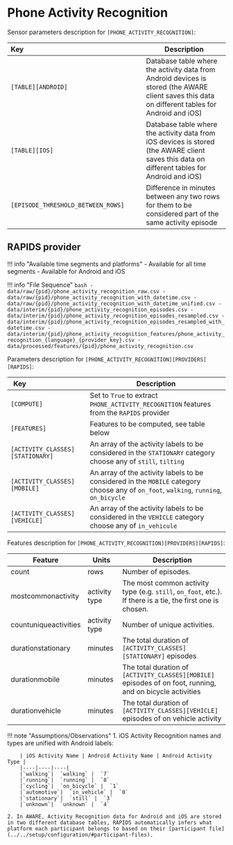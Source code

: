 # Phone Activity Recognition

Sensor parameters description for `[PHONE_ACTIVITY_RECOGNITION]`:

|Key&nbsp;&nbsp;&nbsp;&nbsp;&nbsp;&nbsp;&nbsp;&nbsp;&nbsp;&nbsp;&nbsp;&nbsp;&nbsp;&nbsp;&nbsp;&nbsp;&nbsp;&nbsp;&nbsp;&nbsp;&nbsp;&nbsp;&nbsp;&nbsp;&nbsp;&nbsp;&nbsp;&nbsp;&nbsp;&nbsp;&nbsp;&nbsp;&nbsp;&nbsp;&nbsp;&nbsp;&nbsp;&nbsp;&nbsp;&nbsp;&nbsp;&nbsp;&nbsp;&nbsp;&nbsp;&nbsp;&nbsp;&nbsp;&nbsp;&nbsp;&nbsp;&nbsp;&nbsp;&nbsp;&nbsp;&nbsp;&nbsp;&nbsp;&nbsp;&nbsp;&nbsp;&nbsp;            | Description |
|----------------|-----------------------------------------------------------------------------------------------------------------------------------
|`[TABLE][ANDROID]`| Database table where the activity data from Android devices is stored (the AWARE client saves this data on different tables for Android and iOS)
|`[TABLE][IOS]`| Database table where the activity data from iOS devices is stored (the AWARE client saves this data on different tables for Android and iOS)
|`[EPISODE_THRESHOLD_BETWEEN_ROWS]` | Difference in minutes between any two rows for them to be considered part of the same activity episode

## RAPIDS provider

!!! info "Available time segments and platforms"
    - Available for all time segments
    - Available for Android and iOS

!!! info "File Sequence"
    ```bash
    - data/raw/{pid}/phone_activity_recognition_raw.csv
    - data/raw/{pid}/phone_activity_recognition_with_datetime.csv
    - data/raw/{pid}/phone_activity_recognition_with_datetime_unified.csv
    - data/interim/{pid}/phone_activity_recognition_episodes.csv
    - data/interim/{pid}/phone_activity_recognition_episodes_resampled.csv
    - data/interim/{pid}/phone_activity_recognition_episodes_resampled_with_datetime.csv
    - data/interim/{pid}/phone_activity_recognition_features/phone_activity_recognition_{language}_{provider_key}.csv
    - data/processed/features/{pid}/phone_activity_recognition.csv
    ```


Parameters description for `[PHONE_ACTIVITY_RECOGNITION][PROVIDERS][RAPIDS]`:

|Key&nbsp;&nbsp;&nbsp;&nbsp;&nbsp;&nbsp;&nbsp;&nbsp;&nbsp;&nbsp;&nbsp;&nbsp;&nbsp;&nbsp;&nbsp;&nbsp;&nbsp;&nbsp;&nbsp;&nbsp;&nbsp;&nbsp;&nbsp;&nbsp;&nbsp;&nbsp;&nbsp;&nbsp;&nbsp;            | Description |
|----------------|-----------------------------------------------------------------------------------------------------------------------------------
|`[COMPUTE]`| Set to `True` to extract `PHONE_ACTIVITY_RECOGNITION` features from the `RAPIDS` provider|
|`[FEATURES]` |         Features to be computed, see table below
|`[ACTIVITY_CLASSES][STATIONARY]` | An array of the activity labels to be considered in the `STATIONARY` category choose any of `still`, `tilting`
|`[ACTIVITY_CLASSES][MOBILE]` | An array of the activity labels to be considered in the `MOBILE` category choose any of `on_foot`, `walking`, `running`, `on_bicycle`
|`[ACTIVITY_CLASSES][VEHICLE]` | An array of the activity labels to be considered in the `VEHICLE` category choose any of `in_vehicule`


Features description for `[PHONE_ACTIVITY_RECOGNITION][PROVIDERS][RAPIDS]`:

|Feature                    |Units      |Description|
|-------------------------- |---------- |---------------------------|
|count                   |rows             | Number of episodes.
|mostcommonactivity      |activity type   | The most common activity type (e.g. `still`, `on_foot`, etc.). If there is a tie, the first one is chosen.
|countuniqueactivities   |activity type   | Number of unique activities.
|durationstationary      |minutes          | The total duration of `[ACTIVITY_CLASSES][STATIONARY]` episodes
|durationmobile          |minutes          | The total duration of `[ACTIVITY_CLASSES][MOBILE]` episodes of on foot, running, and on bicycle activities
|durationvehicle         |minutes          | The total duration of `[ACTIVITY_CLASSES][VEHICLE]` episodes of on vehicle activity

!!! note "Assumptions/Observations"
    1. iOS Activity Recognition names and types are unified with Android labels: 

        | iOS Activity Name | Android Activity Name | Android Activity Type |
        |----|----|----|
        |`walking`|  `walking` |  `7`
        |`running`|  `running` |  `8`
        |`cycling`|  `on_bicycle` |  `1`
        |`automotive`|  `in_vehicle` |  `0`
        |`stationary`|  `still` |  `3`
        |`unknown`|  `unknown` |  `4`

    2. In AWARE, Activity Recognition data for Android and iOS are stored in two different database tables, RAPIDS automatically infers what platform each participant belongs to based on their [participant file](../../setup/configuration/#participant-files).